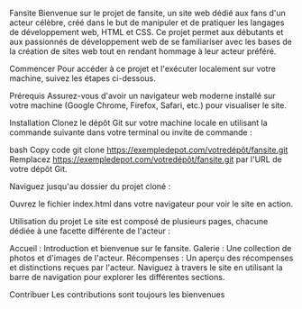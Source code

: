 Fansite
Bienvenue sur le projet de fansite, un site web dédié aux fans d'un acteur célèbre, créé dans le but de manipuler et de pratiquer les langages de développement web, HTML et CSS. Ce projet permet aux débutants et aux passionnés de développement web de se familiariser avec les bases de la création de sites web tout en rendant hommage à leur acteur préféré.

Commencer
Pour accéder à ce projet et l'exécuter localement sur votre machine, suivez les étapes ci-dessous.

Prérequis
Assurez-vous d'avoir un navigateur web moderne installé sur votre machine (Google Chrome, Firefox, Safari, etc.) pour visualiser le site.

Installation
Clonez le dépôt Git sur votre machine locale en utilisant la commande suivante dans votre terminal ou invite de commande :

bash
Copy code
git clone https://exempledepot.com/votredépôt/fansite.git
Remplacez https://exempledepot.com/votredépôt/fansite.git par l'URL de votre dépôt Git.

Naviguez jusqu'au dossier du projet cloné :

Ouvrez le fichier index.html dans votre navigateur pour voir le site en action.

Utilisation du projet
Le site est composé de plusieurs pages, chacune dédiée à une facette différente de l'acteur :

Accueil : Introduction et bienvenue sur le fansite.
Galerie : Une collection de photos et d'images de l'acteur.
Récompenses : Un aperçu des récompenses et distinctions reçues par l'acteur.
Naviguez à travers le site en utilisant la barre de navigation pour explorer les différentes sections.

Contribuer
Les contributions sont toujours les bienvenues 
